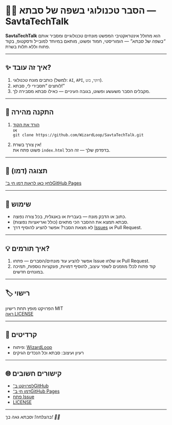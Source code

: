 # 👵💡 הסבר טכנולוגי בשפה של סבתא — SavtaTechTalk

**SavtaTechTalk** הוא מחולל אינטראקטיבי המפשט מונחים טכנולוגיים ומסביר אותם *“בשפה של סבתא”* — הומוריסטי, חמוד ופשוט, מותאם במיוחד למובייל ודסקטופ, בקוד פתוח וללא תלות בשרת.

---

## ✨ איך זה עובד?

1. כותבים מונח טכנולוגי (למשל: `AI`, `API`, `דוקר`, `בוט`).
2. לוחצים “תסבירי לי, סבתא!”
3. מקבלים הסבר משעשע ופשוט, בגובה העיניים — כאילו סבתא מסבירה לך.

---

## 🚀 התקנה מהירה

1. [הורד את הקוד](https://github.com/WizardLoop/SavtaTechTalk/archive/refs/heads/main.zip)  
   או  
   `git clone https://github.com/WizardLoop/SavtaTechTalk.git`

2. אין צורך בשרת!  
   פשוט פתח את `index.html` בדפדפן שלך — זה הכל.

---

## 📱 תצוגה (דמו)

[לחץ כאן לראות דמו חי ב־GitHub Pages](https://wizardloop.github.io/SavtaTechTalk/)

---

## 🧩 שימוש

- כתוב או הדבק מונח — בעברית או באנגלית, בכל צורה נפוצה.
- סבתא תמצא את ההסבר הכי מתאים (כולל ואריאציות נפוצות).
- לא מצאת הסבר? אפשר להציע להוסיף דרך [Issues](https://github.com/WizardLoop/SavtaTechTalk/issues) או Pull Request.

---

## 💡 איך תורמים?

1. אפשר להציע עוד מונחים/הסברים — פתחו Issue או שלחו Pull Request.
2. קוד פתוח לכל! מוזמנים לשפר עיצוב, להוסיף דמויות, פונקציות נוספות, תמיכה במונחים חדשים.

---

## 🏷️ רישוי

הפרויקט מופץ תחת רישיון MIT  
[ראה LICENSE](LICENSE)

---

## 🙏 קרדיטים

- פיתוח: [WizardLoop](https://github.com/WizardLoop)
- רעיון ועיצוב: סבתא וכל הנכדים הגיקים

---

## 🌐 קישורים חשובים

- [לפרויקט ב־GitHub](https://github.com/WizardLoop/SavtaTechTalk)
- [דמו חי ב־GitHub Pages](https://wizardloop.github.io/SavtaTechTalk/)
- [פתח Issue](https://github.com/WizardLoop/SavtaTechTalk/issues)
- [LICENSE](LICENSE)

---

*בהצלחה! וסבתא גאה בך! 👵🍪*
